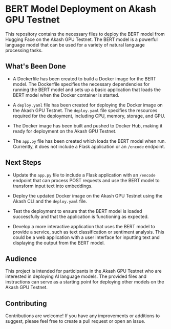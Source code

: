 # BERT Model Deployment on Akash GPU Testnet

This repository contains the necessary files to deploy the BERT model from Hugging Face on the Akash GPU Testnet. The BERT model is a powerful language model that can be used for a variety of natural language processing tasks.

## What's Been Done

- A Dockerfile has been created to build a Docker image for the BERT model. The Dockerfile specifies the necessary dependencies for running the BERT model and sets up a basic application that loads the BERT model when the Docker container is started.

- A `deploy.yaml` file has been created for deploying the Docker image on the Akash GPU Testnet. The `deploy.yaml` file specifies the resources required for the deployment, including CPU, memory, storage, and GPU.

- The Docker image has been built and pushed to Docker Hub, making it ready for deployment on the Akash GPU Testnet.

- The `app.py` file has been created which loads the BERT model when run. Currently, it does not include a Flask application or an `/encode` endpoint.

## Next Steps

- Update the `app.py` file to include a Flask application with an `/encode` endpoint that can process POST requests and use the BERT model to transform input text into embeddings.

- Deploy the updated Docker image on the Akash GPU Testnet using the Akash CLI and the `deploy.yaml` file.

- Test the deployment to ensure that the BERT model is loaded successfully and that the application is functioning as expected.

- Develop a more interactive application that uses the BERT model to provide a service, such as text classification or sentiment analysis. This could be a web application with a user interface for inputting text and displaying the output from the BERT model.

## Audience

This project is intended for participants in the Akash GPU Testnet who are interested in deploying AI language models. The provided files and instructions can serve as a starting point for deploying other models on the Akash GPU Testnet.

## Contributing

Contributions are welcome! If you have any improvements or additions to suggest, please feel free to create a pull request or open an issue.
